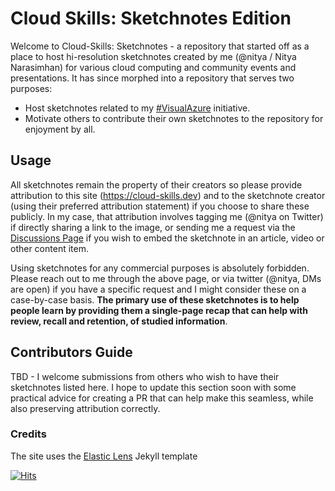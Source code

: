 # Cloud Skills: Sketchnotes Edition


Welcome to Cloud-Skills: Sketchnotes - a repository that started off as a place to host hi-resolution sketchnotes created by me (@nitya / Nitya Narasimhan) for various cloud computing and community events and presentations. It has since morphed into a repository that serves two purposes:
 * Host sketchnotes related to my [#VisualAzure](https://azure.cloud-skills.dev) initiative.
 * Motivate others to contribute their own sketchnotes to the repository for enjoyment by all.

## Usage

All sketchnotes remain the property of their creators so please provide attribution to this site (https://cloud-skills.dev) and to the sketchnote creator (using their preferred attribution statement) if you choose to share these publicly. In my case, that attribution involves tagging me (@nitya on Twitter) if directly sharing a link to the image, or sending me a request via the [Discussions Page](https://github.com/SketchTheDocs/cloud-skills/discussions) if you wish to embed the sketchnote in an article, video or other content item.

Using sketchnotes for any commercial purposes is absolutely forbidden. Please reach out to me through the above page, or via twitter (@nitya, DMs are open) if you have a specific request and I might consider these on a case-by-case basis. **The primary use of these sketchnotes is to help people learn by providing them a single-page recap that can help with review, recall and retention, of studied information**.

## Contributors Guide

TBD - I welcome submissions from others who wish to have their sketchnotes listed here. I hope to update this section soon with some practical advice for creating a PR that can help make this seamless, while also preserving attribution correctly.

### Credits
The site uses the [Elastic Lens](https://github.com/ElasticDesigns/jekyll-lens) Jekyll template

[![Hits](https://hits.sh/github.com/sketchthedocs/cloud-skills.svg?color=cc1193&labelColor=1100ca)](https://hits.sh/github.com/sketchthedocs/cloud-skills/)
